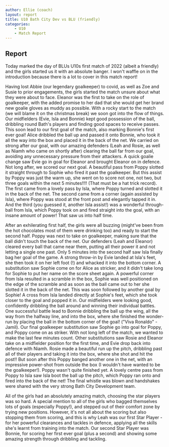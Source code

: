 ```yaml
---
author: Ellie (coach)
layout: report
title: U10 Bath City Dev vs BLU (friendly)
categories: 
    - U10
    - Match Report
---
```


## Report

Today marked the day of BLUs U10s first match of 2022 (albeit a friendly) and the girls started us it with an absolute banger. I won't waffle on in the introduction because there is a lot to cover in this match report!

Having lost Abbie (our legendary goalkeeper) to covid, as well as Zoe and Susie to prior engagements, the girls started the match unsure about what they were about to face. Eleanor was the first to take on the role of goalkeeper, with the added promise to her dad that she would get her brand new goalie gloves as muddy as possible. With a rocky start to the match (we will blame it on the christmas break) we soon got into the flow of things. Our midfielders (Evie, Isla and Bonnie) kept good possession of the ball, dribbling round Bath's players and finding good spaces to receive passes. This soon lead to our first goal of the match, also marking Bonnie's first ever goal! Alice dribbled the ball up and passed it onto Bonnie, who took it all the way into the box and placed it in the back of the net. We carried on strong after our goal, with our amazing defenders (Leah and Rosie, as well as Niamh who came on shortly after) clearing the ball far from our goal, avoiding any unnecessary pressure from their attackers. A quick goalie change saw Evie go in goal for Eleanor and brought Eleanor on in defence. Not long after, we scored our next goal. A beautiful pass from Poppy slotted it straight through to Sophie who fired it past the goalkeeper. But this assist by Poppy was just the warm up, she went on to score not one, not two, but three goals within the next 5 minutes!!!! (That must be a hat trick record). The first came from a lovely pass by Isla, where Poppy turned and slotted it in the back of the net. The second came from a corner (again assisted by Isla), where Poppy was stood at the front post and elegantly tapped it in. And the third (you guessed it, another Isla assist!) was a wonderful through-ball from Isla, which Poppy took on and fired straight into the goal, with an insane amount of power! That saw us into half time.

After an exhilerating first half, the girls were all buzzing (might've been from the hot chocolates most of them were drinking too) and ready to start the second half. Poppy was next to take on goalkeeper, making sure that the ball didn't touch the back of the net. Our defenders (Leah and Eleanor) cleared every ball that came near them, putting all their power it and not letting a single one past. Only 5 minutes into the second half saw Isla finally bag her goal of the game. A strong throw-in by Evie landed at Isla's feet, she then took it on her left foot (!) and whacked it into the bottom corner. A substitution saw Sophie come on for Alice as stricker, and it didn't take long for Sophie to put her name on the score sheet again. A powerful corner from Isla resulted in a scramble in the box, Sophie was well positioned on the edge of the scramble and as soon as the ball came out to her she slotted it in the back of the net. This was soon followed by another goal by Sophie! A cross from Isla landed directly at Sophie's feet, which she took closer to the goal and popped it in. Our midfielders were looking good, confidently dribbling the ball around and winning their individual battles. One successful battle lead to Bonnie dribbling the ball up the wing, all the way from the halfway line, and into the box, where she finished the wonder-run by placing the ball in the bottom corner of the goal! ("Viva Ronaldo" - Jamil). Our final goalkeeper substitution saw Sophie go into goal for Poppy, and Poppy come on as striker. With not long left of the match, we wanted to make the last few minutes count. Other substitutions saw Rosie and Eleanor take on a midfielder position for the first time, and Evie drop back into defence with Niamh. Rosie made a beautiful run up the pitch, dribbling past all of their players and taking it into the box, where she shot and hit the post!! But soon after this Poppy banged another one in the net, with an impressive power-shot from outside the box (I wouldn't have wanted to be the goalkeeper!). Poppy wasn't quite finished yet. A lovely centre pass from Poppy to Isla saw Isla boot the ball up the pitch, which Poppy ran onto and fired into the back of the net! The final whistle was blown and handshakes were shared with the very strong Bath City Development team.

All of the girls had an absolutely amazing match, choosing the star players was so hard. A special mention to all of the girls who bagged themselves lots of goals (especially Poppy!), and stepped out of their comfort zone by trying new positions. However, it's not all about the scoring but also stopping them from scoring, and this is why Leah was our first Star Player - for her powerful clearances and tackles in defence, applying all the skills she's learnt from training into the match. Our second Star Player was Bonnie, for scoring her first ever goal (plus a second) and showing some amazing strength through dribbling and tackling.
